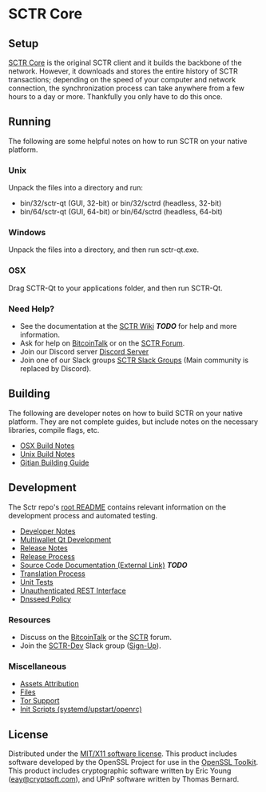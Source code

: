 SCTR Core
=====================

Setup
---------------------
[SCTR Core](http://sctr.org/wallet) is the original SCTR client and it builds the backbone of the network. However, it downloads and stores the entire history of SCTR transactions; depending on the speed of your computer and network connection, the synchronization process can take anywhere from a few hours to a day or more. Thankfully you only have to do this once.

Running
---------------------
The following are some helpful notes on how to run SCTR on your native platform.

### Unix

Unpack the files into a directory and run:

- bin/32/sctr-qt (GUI, 32-bit) or bin/32/sctrd (headless, 32-bit)
- bin/64/sctr-qt (GUI, 64-bit) or bin/64/sctrd (headless, 64-bit)

### Windows

Unpack the files into a directory, and then run sctr-qt.exe.

### OSX

Drag SCTR-Qt to your applications folder, and then run SCTR-Qt.

### Need Help?

* See the documentation at the [SCTR Wiki](https://en.bitcoin.it/wiki/Main_Page) ***TODO***
for help and more information.
* Ask for help on [BitcoinTalk](https://bitcointalk.org/index.php?topic=1262920.0) or on the [SCTR Forum](http://forum.sctr.org/).
* Join our Discord server [Discord Server](https://discord.sctr.org)
* Join one of our Slack groups [SCTR Slack Groups](https://sctr.org/slack-logins/) (Main community is replaced by Discord).

Building
---------------------
The following are developer notes on how to build SCTR on your native platform. They are not complete guides, but include notes on the necessary libraries, compile flags, etc.

- [OSX Build Notes](build-osx.md)
- [Unix Build Notes](build-unix.md)
- [Gitian Building Guide](gitian-building.md)

Development
---------------------
The Sctr repo's [root README](https://github.com/socialtradernode/SCTR/blob/master/README.md) contains relevant information on the development process and automated testing.

- [Developer Notes](developer-notes.md)
- [Multiwallet Qt Development](multiwallet-qt.md)
- [Release Notes](release-notes.md)
- [Release Process](release-process.md)
- [Source Code Documentation (External Link)](https://dev.visucore.com/bitcoin/doxygen/) ***TODO***
- [Translation Process](translation_process.md)
- [Unit Tests](unit-tests.md)
- [Unauthenticated REST Interface](REST-interface.md)
- [Dnsseed Policy](dnsseed-policy.md)

### Resources

* Discuss on the [BitcoinTalk](https://bitcointalk.org/index.php?topic=1262920.0) or the [SCTR](http://forum.sctr.org/) forum.
* Join the [SCTR-Dev](https://sctr-dev.slack.com/) Slack group ([Sign-Up](https://sctr-dev.herokuapp.com/)).

### Miscellaneous
- [Assets Attribution](assets-attribution.md)
- [Files](files.md)
- [Tor Support](tor.md)
- [Init Scripts (systemd/upstart/openrc)](init.md)

License
---------------------
Distributed under the [MIT/X11 software license](http://www.opensource.org/licenses/mit-license.php).
This product includes software developed by the OpenSSL Project for use in the [OpenSSL Toolkit](https://www.openssl.org/). This product includes
cryptographic software written by Eric Young ([eay@cryptsoft.com](mailto:eay@cryptsoft.com)), and UPnP software written by Thomas Bernard.
